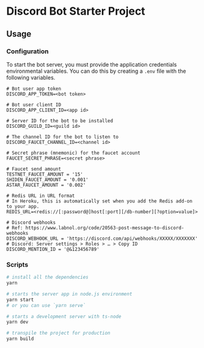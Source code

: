 # Discord Bot Starter Project

## Usage

### Configuration

To start the bot server, you must provide the application credentials environmental variables.
You can do this by creating a `.env` file with the following variables.

```env
# Bot user app token
DISCORD_APP_TOKEN=<bot token>

# Bot user client ID
DISCORD_APP_CLIENT_ID=<app id>

# Server ID for the bot to be installed
DISCORD_GUILD_ID=<guild id>

# The channel ID for the bot to listen to
DISCORD_FAUCET_CHANNEL_ID=<channel id>

# Secret phrase (mnemonic) for the faucet account
FAUCET_SECRET_PHRASE=<secret phrase>

# Faucet send amount
TESTNET_FAUCET_AMOUNT = '15'
SHIDEN_FAUCET_AMOUNT = '0.001'
ASTAR_FAUCET_AMOUNT = '0.002'

# Redis URL in URL format
# In Heroku, this is automatically set when you add the Redis add-on to your app.
REDIS_URL=<redis://[:password@]host[:port][/db-number][?option=value]>

# Discord webhooks
# Ref: https://www.labnol.org/code/20563-post-message-to-discord-webhooks
DISCORD_WEBHOOK_URL = 'https://discord.com/api/webhooks/XXXXX/XXXXXXX'
# Discord: Server settings > Roles > … > Copy ID
DISCORD_MENTION_ID = '@&123456789'
```

### Scripts

```bash
# install all the dependencies
yarn

# starts the server app in node.js environment
yarn start
# or you can use `yarn serve`

# starts a development server with ts-node
yarn dev

# transpile the project for production
yarn build
```
